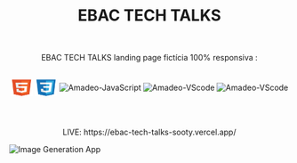 

<h1 align="center">EBAC TECH TALKS</h1>


</br>
<p align="center">EBAC TECH TALKS landing page fictícia 100% responsiva :</p>

</br>
 <div style="display: inline_block" align="center">
     <img align="center" alt="Amadeo-HTML" height="30" width="40" src="https://raw.githubusercontent.com/devicons/devicon/master/icons/html5/html5-original.svg">
     <img align="center" alt="Amadeo-CSS" height="30" width="40" src="https://raw.githubusercontent.com/devicons/devicon/master/icons/css3/css3-original.svg">
     <img align="center" alt="Amadeo-JavaScript" height="30" width="40" src="https://github.com/Amadeo-Frontend/devicon/blob/master/icons/javascript/javascript-original.svg">
     <img align="center" alt="Amadeo-VScode" height="30" widith="40" src="https://github.com/Amadeo-Frontend/devicon/blob/master/icons/nodejs/nodejs-original.svg">
     <img align="center" alt="Amadeo-VScode" height="30" widith="40" src="https://github.com/Amadeo-Frontend/devicon/blob/master/icons/sass/sass-original.svg">
  </div>
  </br>

#
<p align="center">LIVE: https://ebac-tech-talks-sooty.vercel.app/</p>


![Image Generation App](https://github.com/Amadeo-Frontend/images_sites/blob/main/img/screencapture-ebac-tech-talks-sooty-vercel-app-2023-03-23-02_30_45.png)
